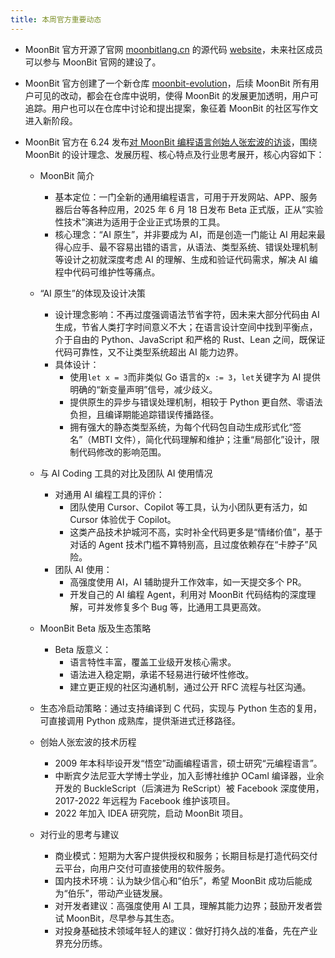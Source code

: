 ```yaml
---
title: 本周官方重要动态
---
```


- MoonBit 官方开源了官网 [moonbitlang.cn](https://www.moonbitlang.cn) 的源代码 [website](https://github.com/moonbitlang/website)，未来社区成员可以参与 MoonBit 官网的建设了。

- MoonBit 官方创建了一个新仓库 [moonbit-evolution](https://github.com/moonbitlang/moonbit-evolution)，后续 MoonBit 所有用户可见的改动，都会在仓库中说明，使得 MoonBit 的发展更加透明，用户可追踪。用户也可以在仓库中讨论和提出提案，象征着 MoonBit 的社区写作文进入新阶段。

- MoonBit 官方在 6.24 发布[对 MoonBit 编程语言创始人张宏波的访谈](https://mp.weixin.qq.com/s/NSIU7Lw4_MYRAdW52HMWtw)，围绕 MoonBit 的设计理念、发展历程、核心特点及行业思考展开，核心内容如下：
  - MoonBit 简介
    - 基本定位：一门全新的通用编程语言，可用于开发网站、APP、服务器后台等各种应用，2025 年 6 月 18 日发布 Beta 正式版，正从“实验性技术”演进为适用于企业正式场景的工具。
    - 核心理念：“AI 原生”，并非要成为 AI，而是创造一门能让 AI 用起来最得心应手、最不容易出错的语言，从语法、类型系统、错误处理机制等设计之初就深度考虑 AI 的理解、生成和验证代码需求，解决 AI 编程中代码可维护性等痛点。

  - “AI 原生”的体现及设计决策
    - 设计理念影响：不再过度强调语法节省字符，因未来大部分代码由 AI 生成，节省人类打字时间意义不大；在语言设计空间中找到平衡点，介于自由的 Python、JavaScript 和严格的 Rust、Lean 之间，既保证代码可靠性，又不让类型系统超出 AI 能力边界。
    - 具体设计：
        - 使用` let x = 3 `而非类似 Go 语言的` x := 3 `，` let `关键字为 AI 提供明确的“新变量声明”信号，减少歧义。
        - 提供原生的异步与错误处理机制，相较于 Python 更自然、零语法负担，且编译期能追踪错误传播路径。
        - 拥有强大的静态类型系统，为每个代码包自动生成形式化“签名”（MBTI 文件），简化代码理解和维护；注重“局部化”设计，限制代码修改的影响范围。

  - 与 AI Coding 工具的对比及团队 AI 使用情况
    - 对通用 AI 编程工具的评价：
      - 团队使用 Cursor、Copilot 等工具，认为小团队更有活力，如 Cursor 体验优于 Copilot。
      - 这类产品技术护城河不高，实时补全代码更多是“情绪价值”，基于对话的 Agent 技术门槛不算特别高，且过度依赖存在“卡脖子”风险。
    - 团队 AI 使用：
      - 高强度使用 AI，AI 辅助提升工作效率，如一天提交多个 PR。
      - 开发自己的 AI 编程 Agent，利用对 MoonBit 代码结构的深度理解，可并发修复多个 Bug 等，比通用工具更高效。

  - MoonBit Beta 版及生态策略
    - Beta 版意义：
      - 语言特性丰富，覆盖工业级开发核心需求。
      - 语法进入稳定期，承诺不轻易进行破坏性修改。
      - 建立更正规的社区沟通机制，通过公开 RFC 流程与社区沟通。
  - 生态冷启动策略：通过支持编译到 C 代码，实现与 Python 生态的复用，可直接调用 Python 成熟库，提供渐进式迁移路径。

  - 创始人张宏波的技术历程
    - 2009 年本科毕设开发“悟空”动画编程语言，硕士研究“元编程语言”。
    - 中断宾夕法尼亚大学博士学业，加入彭博社维护 OCaml 编译器，业余开发的 BuckleScript（后演进为 ReScript）被 Facebook 深度使用，2017-2022 年远程为 Facebook 维护该项目。
    - 2022 年加入 IDEA 研究院，启动 MoonBit 项目。

  - 对行业的思考与建议
    - 商业模式：短期为大客户提供授权和服务；长期目标是打造代码交付云平台，向用户交付可直接使用的软件服务。
    - 国内技术环境：认为缺少信心和“伯乐”，希望 MoonBit 成功后能成为“伯乐”，带动产业链发展。
    - 对开发者建议：高强度使用 AI 工具，理解其能力边界；鼓励开发者尝试 MoonBit，尽早参与其生态。
    - 对投身基础技术领域年轻人的建议：做好打持久战的准备，先在产业界充分历练。
